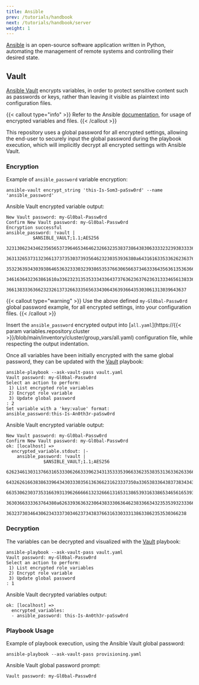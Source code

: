 ```yaml
---
title: Ansible
prev: /tutorials/handbook
next: /tutorials/handbook/server
weight: 1
---
```


[Ansible](https://docs.ansible.com) is an open-source software application written in Python, automating the management of remote systems and controlling their desired state.

<!--more-->

## Vault

[Ansible Vault](https://docs.ansible.com/ansible/latest/vault_guide/vault.html) encrypts variables, in order to protect sensitive content such as passwords or keys, rather than leaving it visible as plaintext into configuration files.

{{< callout type="info" >}}
  Refer to the Ansible [documentation](https://docs.ansible.com/ansible/latest/vault_guide/vault_using_encrypted_content.html), for usage of encrypted variables and files.
{{< /callout >}}

This repository uses a global password for all encrypted settings, allowing the end-user to securely input the global password during the playbook execution, which will implicitly decrypt all encrypted settings with Ansible Vault.

### Encryption

Example of `ansible_password` variable encryption:

```shell
ansible-vault encrypt_string 'this-Is-Som3-paSsw0rd' --name 'ansible_password'
```

Ansible Vault encrypted variable output:

```shell
New Vault password: my-Gl0bal-Passw0rd
Confirm New Vault password: my-Gl0bal-Passw0rd
Encryption successful
ansible_password: !vault |
          $ANSIBLE_VAULT;1.1;AES256
          32313062343462356565373964653464623266323538373864383063333232393833336163343436
          3631326537313236613737353037393564623230353936380a643161633533626236376630353864
          35323639343039386465363233303239386535376630656637346333643563613536366631373466
          3461636432363861610a336232313535333433643737636236376236313334656138336335616262
          36613833363662323261373266333565633430643639366435303061313039643637
```

{{< callout type="warning" >}}
  Use the above defined `my-Gl0bal-Passw0rd` global password example, for all encrypted settings, into your configuration files.
{{< /callout >}}

Insert the `ansible_password` encrypted output into [`all.yaml`](https://{{< param variables.repository.cluster >}}/blob/main/inventory/cluster/group_vars/all.yaml) configuration file, while respecting the output indentation.

Once all variables have been initially encrypted with the same global password, they can be updated with the [Vault](/k3s-cluster/wiki/guide/playbooks/vault) playbook:

```shell
ansible-playbook --ask-vault-pass vault.yaml
Vault password: my-Gl0bal-Passw0rd
Select an action to perform:
 1) List encrypted role variables
 2) Encrypt role variable
 3) Update global password
: 2
Set variable with a 'key:value' format:
ansible_password:this-Is-An0th3r-paSsw0rd
```

Ansible Vault encrypted variable output:

```shell
New Vault password: my-Gl0bal-Passw0rd
Confirm New Vault password: my-Gl0bal-Passw0rd
ok: [localhost] =>
  encrypted_variable.stdout: |-
    ansible_password: !vault |
              $ANSIBLE_VAULT;1.1;AES256
              62623461303137663165333062663339623431353335396633623538353136336263366638666665
              6432626166383863396434303330356136366231623337350a336538336438373834343836643630
              66353062303735316639313962666661323266613165313865393163386534656165393333306632
              3630366333363764380a626339363632306438333063646238336634323535393233366539643662
              36323730346430623433373034623734383766316330333138633862353530366238
```

### Decryption

The variables can be decrypted and visualized with the [Vault](/k3s-cluster/wiki/guide/playbooks/vault) playbook:

```shell
ansible-playbook --ask-vault-pass vault.yaml
Vault password: my-Gl0bal-Passw0rd
Select an action to perform:
 1) List encrypted role variables
 2) Encrypt role variable
 3) Update global password
: 1
```

Ansible Vault decrypted variables output:

```shell
ok: [localhost] =>
  encrypted_variables:
  - ansible_password: this-Is-An0th3r-paSsw0rd
```

### Playbook Usage

Example of playbook execution, using the Ansible Vault global password:

```shell
ansible-playbook --ask-vault-pass provisioning.yaml
```

Ansible Vault global password prompt:

```shell
Vault password: my-Gl0bal-Passw0rd
```
